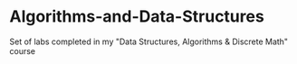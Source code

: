 # Algorithms-and-Data-Structures
Set of labs completed in my "Data Structures, Algorithms &amp; Discrete Math" course

